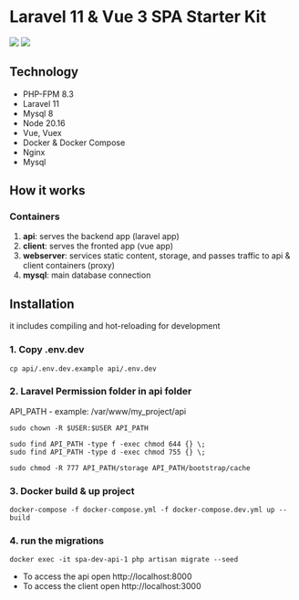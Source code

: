 # Laravel 11 & Vue 3 SPA Starter Kit
[![](https://img.shields.io/badge/Vue-v3.4-04C690?style=flat)](https://vuejs.org/)
[![](https://img.shields.io/badge/Laravel-v11-ff2e21?style=flat)](https://laravel.com)

## Technology
- PHP-FPM 8.3
- Laravel 11
- Mysql 8
- Node 20.16
- Vue, Vuex
- Docker & Docker Compose
- Nginx
- Mysql

## How it works
### Containers
1) **api**: serves the backend app (laravel app)
2) **client**: serves the fronted app (vue app)
3) **webserver**: services static content, storage, and passes traffic to api & client containers (proxy)
4) **mysql**: main database connection

## Installation
it includes compiling and hot-reloading for development

### 1. Copy .env.dev
```
cp api/.env.dev.example api/.env.dev
```

### 2. Laravel Permission folder in api folder
API_PATH - example: /var/www/my_project/api
```
sudo chown -R $USER:$USER API_PATH

sudo find API_PATH -type f -exec chmod 644 {} \;  
sudo find API_PATH -type d -exec chmod 755 {} \;

sudo chmod -R 777 API_PATH/storage API_PATH/bootstrap/cache
```
### 3. Docker build & up project
```
docker-compose -f docker-compose.yml -f docker-compose.dev.yml up --build
```
### 4. run the migrations
```
docker exec -it spa-dev-api-1 php artisan migrate --seed
```
- To access the api open http://localhost:8000
- To access the client open http://localhost:3000

